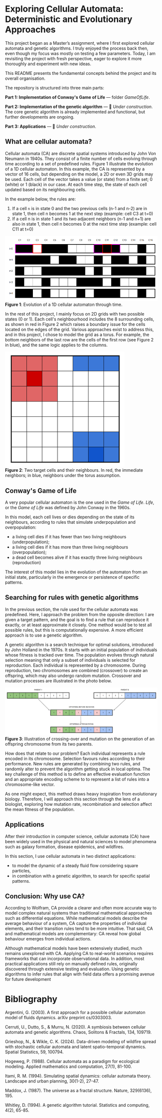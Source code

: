 # Exploring Cellular Automata: Deterministic and Evolutionary Approaches

This project began as a Master’s assignment, where I first explored cellular automata and genetic algorithms. I truly enjoyed the process back then, even though my focus was mostly on testing a few parameters. Today, I am revisiting the project with fresh perspective, eager to explore it more thoroughly and experiment with new ideas.

This README presents the fundamental concepts behind the project and its overall organisation.

The repository is structured into three main parts:

**Part 1: Implementation of Conway's Game of Life** — folder *GameOfLife*.

**Part 2: Implementation of the genetic algorithm** — :construction: *Under construction*. The core genetic algorithm is already implemented and functional, but further developments are ongoing.

**Part 3: Applications** — :construction: *Under construction*.


## What are cellular automata?

Cellular automata (CA) are discrete spatial systems introduced by John Von Neumann in 1940s. They consist of a finite number of cells evolving through time according to a set of predefined rules. Figure 1 illustrate the evolution of a 1D cellular automaton. In this example, the CA is represented by a vector of 16 cells, but depending on the model, a 2D or even 3D grids may be used. Each cell of the vector takes a value (or state) from a finite set; 0 (white) or 1 (black) in our case. At each time step, the state of each cell updated based on its neighbouring cells. 

In the example below, the rules are:
1. If a cell `n` is in state 0 and the two previous cells (n-1 and n-2) are in state 1, then cell n becomes 1 at the next step (example: cell C3 at t=0)
2. If a cell n is in state 1 and its two adjacent neighbors (n-1 and n+1) are also in state 1, then cell n becomes 0 at the next time step (example: cell C11 at t=0)

![Figure 1: Evolution of a 1D cellular automaton through time.](Figure/1D_CellularAutomaton.png) <br>
**Figure 1**: Evolution of a 1D cellular automaton through time.

In the rest of this project, I mainly focus on 2D grids with two possible states (0 or 1). Each cell's neighbourhood includes the 8 surrounding cells, as shown in red in Figure 2 which raises a boundary issue for the cells located on the edges of the grid. Various approaches exist to address this, and in this project, I chose to model the grid as a torus. For example, the bottom neighbors of the last row are the cells of the first row (see Figure 2 in blue), and the same logic applies to the columns.

![Figure 2: Two target cells and their neighbours.](Figure/2D_torus_CellularAutomaton.png) <br>
**Figure 2**: Two target cells and their neighbours. In red, the immediate neighbors; in blue, neighbors under the torus assumption.


## Conway's Game of Life

A very popular cellular automaton is the one used in the *Game of Life*. *Life*, or the *Game of Life* was defined by John Conway in the 1960s. 

In this model, each cell lives or dies depending on the state of its neighbours, according to rules that simulate underpopulation and overpopulation:
- a living cell dies if it has fewer than two living neighbours (underpopulation);
- a living cell dies if it has more than three living neighbours (overpopulation);
- a dead cell becomes alive if it has exactly three living neighbours (reproduction)

The interest of this model lies in the evolution of the automaton from an initial state, particularly in the emergence or persistence of specific patterns.


## Searching for rules with genetic algorithms

In the previous section, the rule used for the cellular automata was predefined. Here, I approach the problem from the opposite direction: I are given a target pattern, and the goal is to find a rule that can reproduce it exactly, or at least approximate it closely. One method would be to test all possible rules, but this is computationally expensive. A more efficient approach is to use a genetic algorithm.

A genetic algorithm is a search technique for optimal solutions, introduced by John Holland in the 1970s. It starts with an initial population of individuals whose fitness is tracked over time. The population evolves through natural selection meaning that only a subset of individuals is selected for reproduction. Each individual is represented by a chromosome. During reproduction, two chromosomes are combined (crossover) to create an offspring, which may also undergo random mutation. Crossover and mutation processes are illustrated in the photo below.

![Figure 3: Illustration of crossing-over and mutation on the generation of an offspring chromosome from its two parents](Figure/GeneticAlgorithm_CrossoverMutation.png)
**Figure 3**: Illustration of crossing-over and mutation on the generation of an offspring chromosome from its two parents.

How does that relate to our problem? Each individual represents a rule encoded in its chromosome. Selection favours rules according to their performance. New rules are generated by combining two rules, and randomly alter to prevent the algorithm getting stuck in local optima. The key challenge of this method is to define an effective evaluation function and an appropriate encoding scheme to to represent a list of rules into a chromosome-like vector.

As one might expect, this method draws heavy inspiration from evolutionary biology. Therefore, I will approach this section through the lens of a biologist, exploring how mutation rate, recombination and selection affect the mean fitness of the population.


## Applications
After their introduction in computer science, cellular automata (CA) have been widely used in the physical and natural sciences to model phenomena such as galaxy formation, disease epidemics, and wildfires.

In this section, I use cellular automata in two distinct applications:
- to model the dynamic of a steady fluid flow considering square particles,
- in combination with a genetic algorithm, to search for specific spatial patterns.


## Conclusion: Why use CA? 
According to Wolfram, CA provide a clearer and often more accurate way to model complex natural systems than traditional mathematical approaches such as differential equations. While mathematical models describe the average behaviour of a system, CA capture the properties of individual elements, and their transition rules tend to be more intuitive. That said, CA and mathematical models are complementary: CA reveal how global behaviour emerges from individual actions.

Although mathematical models have been extensively studied, much remains unexplored with CA. Applying CA to real-world scenarios requires frameworks that can incorporate observational data. In addition, most practical applications still rely on manually defined rules, originally discovered through extensive testing and evaluation. Using genetic algorithms to infer rules that align with field data offers a promising avenue for future development


# Bibliography

Argentini, G. (2003). A first approach for a possible cellular automaton model of fluids dynamics. arXiv preprint cs/0303003.

Cerruti, U., Dutto, S., & Murru, N. (2020). A symbiosis between cellular automata and genetic algorithms. Chaos, Solitons & Fractals, 134, 109719.

Grieshop, N., & Wikle, C. K. (2024). Data-driven modeling of wildfire spread with stochastic cellular automata and latent spatio-temporal dynamics. Spatial Statistics, 59, 100794.

Hogeweg, P. (1988). Cellular automata as a paradigm for ecological modeling. Applied mathematics and computation, 27(1), 81-100.

Itami, R. M. (1994). Simulating spatial dynamics: cellular automata theory. Landscape and urban planning, 30(1-2), 27-47.

Maddox, J. (1987). The universe as a fractal structure. Nature, 329(6136), 195.

Whitley, D. (1994). A genetic algorithm tutorial. Statistics and computing, 4(2), 65-85.
